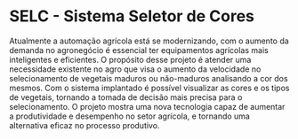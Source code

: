 # SELC - Sistema Seletor de Cores
Atualmente a automação agrícola está se modernizando, com o aumento da demanda no agronegócio é essencial ter equipamentos agrícolas mais inteligentes e eficientes. O propósito desse projeto é atender uma necessidade existente no agro que visa o aumento da velocidade no selecionamento de vegetais maduros ou não-maduros analisando a cor dos mesmos. Com o sistema implantado é possível visualizar as cores e os tipos de vegetais, tornando a tomada de decisão mais precisa para o selecionamento. O projeto mostra uma nova tecnologia capaz de aumentar a produtividade e desempenho no setor agrícola, e tornando uma alternativa eficaz no processo produtivo.

